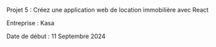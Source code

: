 Projet 5 : Créez une application web de location immobilière avec React

Entreprise : Kasa

Date de début : 11 Septembre 2024